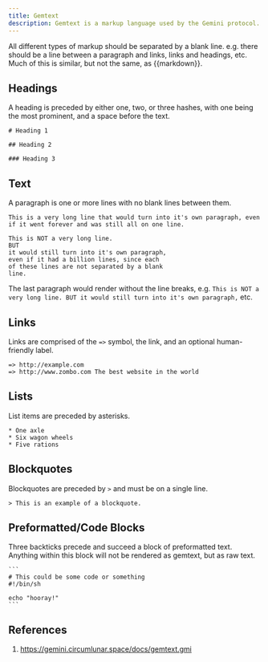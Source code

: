 ```yaml
---
title: Gemtext
description: Gemtext is a markup language used by the Gemini protocol.
---
```


All different types of markup should be separated by a blank line. e.g. there should be a line between a paragraph and links, links and headings, etc. Much of this is similar, but not the same, as {{markdown}}.

## Headings

A heading is preceded by either one, two, or three hashes, with one being the most prominent, and a space before the text.

```
# Heading 1

## Heading 2

### Heading 3
```

## Text

A paragraph is one or more lines with no blank lines between them.

```
This is a very long line that would turn into it's own paragraph, even if it went forever and was still all on one line.

This is NOT a very long line.
BUT
it would still turn into it's own paragraph,
even if it had a billion lines, since each
of these lines are not separated by a blank
line.
```

The last paragraph would render without the line breaks, e.g. ```This is NOT a very long line. BUT it would still turn into it's own paragraph,``` etc.

## Links

Links are comprised of the `=>` symbol, the link, and an optional human-friendly label.

```
=> http://example.com
=> http://www.zombo.com The best website in the world
```

## Lists

List items are preceded by asterisks.

```
* One axle
* Six wagon wheels
* Five rations
```

## Blockquotes

Blockquotes are preceded by `>` and must be on a single line.

```
> This is an example of a blockquote.
```

## Preformatted/Code Blocks

Three backticks precede and succeed a block of preformatted text. Anything within this block will not be rendered as gemtext, but as raw text.

    ```
    # This could be some code or something
    #!/bin/sh
    
    echo "hooray!"
    ```

## References

1. https://gemini.circumlunar.space/docs/gemtext.gmi
